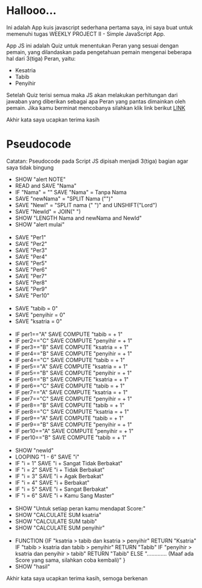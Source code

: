 <h1>Hallooo...</h1>
<p>Ini adalah App kuis javascript sederhana pertama saya, ini saya buat untuk memenuhi tugas WEEKLY PROJECT II - Simple JavaScript App.</p>
<p>App JS ini adalah Quiz untuk menentukan Peran yang sesuai dengan pemain, yang dilandaskan pada pengetahuan pemain mengenai beberapa hal dari 3(tiga) Peran, yaitu:
<ul>
<li>Kesatria</li>
<li>Tabib</li>
<li>Penyihir</li>
</ul>
Setelah Quiz terisi semua maka JS akan melakukan perhitungan dari jawaban yang diberikan sebagai apa Peran yang pantas dimainkan oleh pemain. Jika kamu berminat mencobanya silahkan klik link berikut <a href="http://jsbin.com/huremiv/1">LINK</a></p>
<p>Akhir kata saya ucapkan terima kasih</p>

<h1>Pseudocode</h1>
<p>Catatan: Pseudocode pada Script JS dipisah menjadi 3(tiga) bagian agar saya tidak bingung</p>
<ul>
<li>SHOW "alert NOTE"</li>
<li>READ and SAVE "Nama"</li>
<li>IF "Nama" = "" SAVE "Nama" = Tanpa Nama</li>
<li>SAVE "newNama" = "SPLIT Nama ("")"</li>
<li>SAVE "NewI" = "SPLIT nama (" ")" and UNSHIFT("Lord")</li>
<li>SAVE "NewId" = JOIN(" ")</li>
<li>SHOW "LENGTH Nama and newNama and NewId"</li>
<li>SHOW "alert mulai"</li>
<br/>
<li>SAVE "Per1"</li>
<li>SAVE "Per2"</li>
<li>SAVE "Per3"</li>
<li>SAVE "Per4"</li>
<li>SAVE "Per5"</li>
<li>SAVE "Per6"</li>
<li>SAVE "Per7"</li>
<li>SAVE "Per8"</li>
<li>SAVE "Per9"</li>
<li>SAVE "Per10"</li>
<br/>
<li>SAVE "tabib = 0"</li>
<li>SAVE "penyihir = 0"</li>
<li>SAVE "ksatria = 0"</li>
<br/>
<li>IF per1=="A" SAVE COMPUTE "tabib = + 1"</li>
<li>IF per2=="C" SAVE COMPUTE "penyihir = + 1"</li>
<li>IF per3=="B" SAVE COMPUTE "ksatria = + 1"</li>
<li>IF per4=="B" SAVE COMPUTE "penyihir = + 1"</li>
<li>IF per4=="C" SAVE COMPUTE "tabib = + 1"</li>
<li>IF per5=="A" SAVE COMPUTE "ksatria = + 1"</li>
<li>IF per5=="B" SAVE COMPUTE "penyihir = + 1"</li>
<li>IF per6=="B" SAVE COMPUTE "ksatria = + 1"</li>
<li>IF per6=="C" SAVE COMPUTE "tabib = + 1"</li>
<li>IF per7=="A" SAVE COMPUTE "ksatria = + 1"</li>
<li>IF per7=="C" SAVE COMPUTE "penyihir = + 1"</li>
<li>IF per8=="B" SAVE COMPUTE "tabib = + 1"</li>
<li>IF per8=="C" SAVE COMPUTE "ksatria = + 1"</li>
<li>IF per9=="A" SAVE COMPUTE "tabib = + 1"</li>
<li>IF per9=="B" SAVE COMPUTE "penyihir = + 1"</li>
<li>IF per10=="A" SAVE COMPUTE "penyihir = + 1"</li>
<li>IF per10=="B" SAVE COMPUTE "tabib = + 1"</li>
<br/>
<li>SHOW "newId"</li>
<li>LOOPING "1 - 6" SAVE "i"</li>
<li>IF "i = 1" SAVE "i + Sangat Tidak Berbakat"</li>
<li>IF "i = 2" SAVE "i + Tidak Berbakat"</li>
<li>IF "i = 3" SAVE "i + Agak Berbakat"</li>
<li>IF "i = 4" SAVE "i + Berbakat"</li>
<li>IF "i = 5" SAVE "i + Sangat Berbakat"</li>
<li>IF "i = 6" SAVE "i + Kamu Sang Master"</li>
<br/>
<li>SHOW "Untuk setiap peran kamu mendapat Score:"</li>
<li>SHOW "CALCULATE SUM ksatria"</li>
<li>SHOW "CALCULATE SUM tabib"</li>
<li>SHOW "CALCULATE SUM penyihir"</li>
<br/>
<li>FUNCTION {IF "ksatria > tabib dan ksatria > penyihir" RETURN "Ksatria"
          IF "tabib > ksatria dan tabib > penyihir" RETURN "Tabib"
		  IF "penyihir > ksatria dan penyihir > tabib" RETURN "Tabib"
		  ELSE "............. (Maaf ada Score yang sama, silahkan coba kembali)"
		  }</li>
<li>SHOW "hasil"</li>
</ul>
<p>Akhir kata saya ucapkan terima kasih, semoga berkenan</p>
